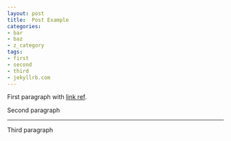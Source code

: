 ```yaml
---
layout: post
title:  Post Example
categories:
- bar
- baz
- z_category
tags:
- first
- second
- third
- jekyllrb.com
---
```


First paragraph with [link ref][link].

Second paragraph

---

Third paragraph

[link]: http://www.jekyllrb.com/
